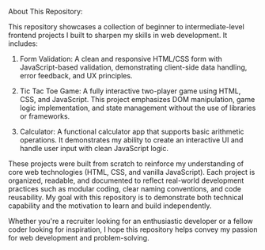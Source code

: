 About This Repository:

This repository showcases a collection of beginner to intermediate-level frontend projects I built to sharpen my skills in web development. It includes:

1. Form Validation: A clean and responsive HTML/CSS form with JavaScript-based validation, demonstrating client-side data handling, error feedback, and UX principles.

2. Tic Tac Toe Game: A fully interactive two-player game using HTML, CSS, and JavaScript. This project emphasizes DOM manipulation, game logic implementation, and state management without the use of libraries or frameworks.

3. Calculator: A functional calculator app that supports basic arithmetic operations. It demonstrates my ability to create an interactive UI and handle user input with clean JavaScript logic.

These projects were built from scratch to reinforce my understanding of core web technologies (HTML, CSS, and vanilla JavaScript). Each project is organized, readable, and documented to reflect real-world development practices such as modular coding, clear naming conventions, and code reusability. My goal with this repository is to demonstrate both technical capability and the motivation to learn and build independently.

Whether you're a recruiter looking for an enthusiastic developer or a fellow coder looking for inspiration, I hope this repository helps convey my passion for web development and problem-solving.

